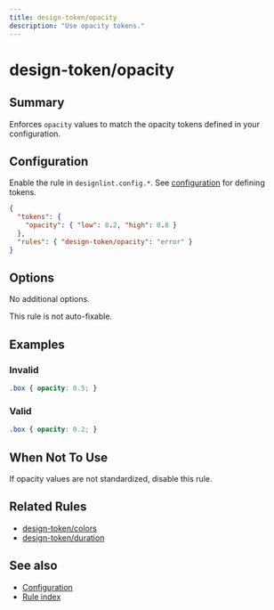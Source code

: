 ```yaml
---
title: design-token/opacity
description: "Use opacity tokens."
---
```


# design-token/opacity

## Summary
Enforces `opacity` values to match the opacity tokens defined in your configuration.

## Configuration
Enable the rule in `designlint.config.*`. See [configuration](../../configuration.md) for defining tokens.

```json
{
  "tokens": {
    "opacity": { "low": 0.2, "high": 0.8 }
  },
  "rules": { "design-token/opacity": "error" }
}
```

## Options
No additional options.

This rule is not auto-fixable.

## Examples

### Invalid

```css
.box { opacity: 0.5; }
```

### Valid

```css
.box { opacity: 0.2; }
```

## When Not To Use
If opacity values are not standardized, disable this rule.

## Related Rules
- [design-token/colors](./colors.md)
- [design-token/duration](./duration.md)

## See also
- [Configuration](../../configuration.md)
- [Rule index](../index.md)
